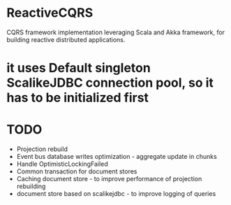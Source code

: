 # ReactiveCQRS
CQRS framework implementation leveraging Scala and Akka framework, for building reactive distributed applications.


# it uses Default singleton ScalikeJDBC connection pool, so it has to be initialized first


# TODO
- Projection rebuild
- Event bus database writes optimization - aggregate update in chunks
- Handle OptimisticLockingFailed
- Common transaction for document stores
- Caching document store - to improve performance of projection rebuilding
- document store based on scalikejdbc - to improve logging of queries